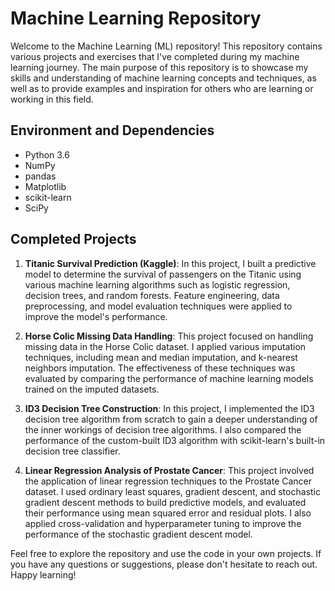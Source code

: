 # Machine Learning Repository

Welcome to the Machine Learning (ML) repository! This repository contains various projects and exercises that I've completed during my machine learning journey. The main purpose of this repository is to showcase my skills and understanding of machine learning concepts and techniques, as well as to provide examples and inspiration for others who are learning or working in this field.

## Environment and Dependencies

- Python 3.6
- NumPy
- pandas
- Matplotlib
- scikit-learn
- SciPy

## Completed Projects

1. **Titanic Survival Prediction (Kaggle)**: In this project, I built a predictive model to determine the survival of passengers on the Titanic using various machine learning algorithms such as logistic regression, decision trees, and random forests. Feature engineering, data preprocessing, and model evaluation techniques were applied to improve the model's performance.

2. **Horse Colic Missing Data Handling**: This project focused on handling missing data in the Horse Colic dataset. I applied various imputation techniques, including mean and median imputation, and k-nearest neighbors imputation. The effectiveness of these techniques was evaluated by comparing the performance of machine learning models trained on the imputed datasets.

3. **ID3 Decision Tree Construction**: In this project, I implemented the ID3 decision tree algorithm from scratch to gain a deeper understanding of the inner workings of decision tree algorithms. I also compared the performance of the custom-built ID3 algorithm with scikit-learn's built-in decision tree classifier.

4. **Linear Regression Analysis of Prostate Cancer**: This project involved the application of linear regression techniques to the Prostate Cancer dataset. I used ordinary least squares, gradient descent, and stochastic gradient descent methods to build predictive models, and evaluated their performance using mean squared error and residual plots. I also applied cross-validation and hyperparameter tuning to improve the performance of the stochastic gradient descent model.

Feel free to explore the repository and use the code in your own projects. If you have any questions or suggestions, please don't hesitate to reach out. Happy learning!
